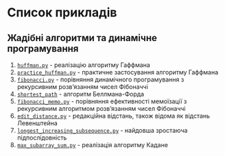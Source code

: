 # Список прикладів

## Жадібні алгоритми та динамічне програмування

1. [`huffman.py`](/Chapter_02/huffman.py) - реалізацію алгоритму Гаффмана
2. [`practice_huffman.py`](/Chapter_02/practice_huffman.py) - практичне застосування алгоритму Гаффмана
3. [`fibonacci.py`](/Chapter_02/fibonacci.py) - порівняння динамічного програмування з рекурсивним розв’язанням чисел Фібоначчі
4. [`shortest_path`](/Chapter_02/shortest_path.py) - алгоритм Беллмана-Форда
5. [`fibonacci_memo.py`](/Chapter_02/fibonacci_memo.py) - порівняння ефективності мемоїзації з рекурсивним алгоритмом розв’язанням чисел Фібоначчі
6. [`edit_distance.py`](/Chapter_02/edit_distance.py) - редакційна відстань, також відома як відстань Левенштейна
7. [`longest_increasing_subsequence.py`](/Chapter_02/longest_increasing_subsequence.py) - найдовша зростаюча підпослідовність
8. [`max_subarray_sum.py`](/Chapter_02/max_subarray_sum.py) - реалізація алгоритму Кадане
